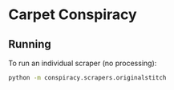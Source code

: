 # Carpet Conspiracy

## Running

To run an individual scraper (no processing):

```bash
python -m conspiracy.scrapers.originalstitch
```
